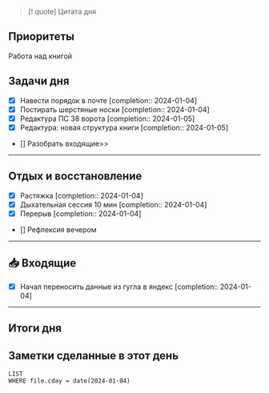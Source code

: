 > [! quote] Цитата дня
> 

## Приоритеты
Работа над книгой



## Задачи дня
- [x] Навести порядок в почте  [completion:: 2024-01-04]
- [x] Постирать шерстяные носки  [completion:: 2024-01-04]
- [x] Редактура ПС 38 ворота  [completion:: 2024-01-05]
- [x] Редактура: новая структура книги  [completion:: 2024-01-05]
- [] Разобрать входящие>>
---
## Отдых и восстановление
- [x] Растяжка  [completion:: 2024-01-04]
- [x] Дыхательная сессия 10 мин  [completion:: 2024-01-04]
- [x] Перерыв  [completion:: 2024-01-04]
- [] Рефлексия вечером
---
## 📥 Входящие
- [x] Начал переносить данные из гугла в яндекс  [completion:: 2024-01-04]


---
## Итоги дня





## Заметки сделанные в этот день
```dataview
LIST
WHERE file.cday = date(2024-01-04)
```

